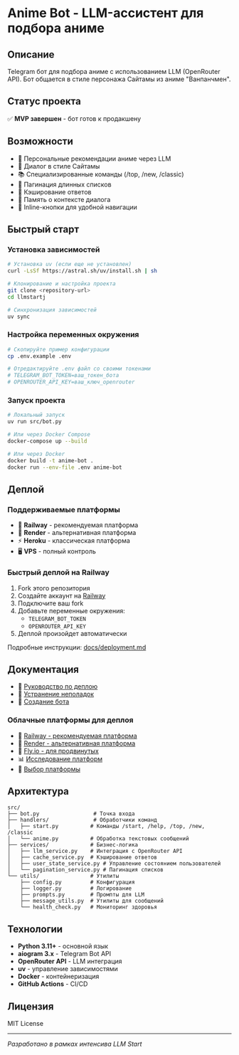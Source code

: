 # Anime Bot - LLM-ассистент для подбора аниме

## Описание
Telegram бот для подбора аниме с использованием LLM (OpenRouter API). Бот общается в стиле персонажа Сайтамы из аниме "Ванпанчмен".

## Статус проекта
✅ **MVP завершен** - бот готов к продакшену

## Возможности
- 🤖 Персональные рекомендации аниме через LLM
- 💬 Диалог в стиле Сайтамы
- 📚 Специализированные команды (/top, /new, /classic)
- 🔄 Пагинация длинных списков
- 💾 Кэширование ответов
- 🧠 Память о контексте диалога
- 📱 Inline-кнопки для удобной навигации

## Быстрый старт

### Установка зависимостей
```bash
# Установка uv (если еще не установлен)
curl -LsSf https://astral.sh/uv/install.sh | sh

# Клонирование и настройка проекта
git clone <repository-url>
cd llmstartj

# Синхронизация зависимостей
uv sync
```

### Настройка переменных окружения
```bash
# Скопируйте пример конфигурации
cp .env.example .env

# Отредактируйте .env файл со своими токенами
# TELEGRAM_BOT_TOKEN=ваш_токен_бота
# OPENROUTER_API_KEY=ваш_ключ_openrouter
```

### Запуск проекта
```bash
# Локальный запуск
uv run src/bot.py

# Или через Docker Compose
docker-compose up --build

# Или через Docker
docker build -t anime-bot .
docker run --env-file .env anime-bot
```

## Деплой

### Поддерживаемые платформы
- 🚂 **Railway** - рекомендуемая платформа
- 🎨 **Render** - альтернативная платформа
- ⚡ **Heroku** - классическая платформа
- 🖥️ **VPS** - полный контроль

### Быстрый деплой на Railway
1. Fork этого репозитория
2. Создайте аккаунт на [Railway](https://railway.app/)
3. Подключите ваш fork
4. Добавьте переменные окружения:
   - `TELEGRAM_BOT_TOKEN`
   - `OPENROUTER_API_KEY`
5. Деплой произойдет автоматически

Подробные инструкции: [docs/deployment.md](docs/deployment.md)

## Документация

- 📖 [Руководство по деплою](docs/deployment.md)
- 🔧 [Устранение неполадок](docs/troubleshooting.md)
- 🤖 [Создание бота](doc/guides/telegram_bot_creation.md)

### Облачные платформы для деплоя

- 🚂 [Railway - рекомендуемая платформа](docs/railway_deployment_guide.md)
- 🎨 [Render - альтернативная платформа](docs/render_deployment_guide.md)
- 🚀 [Fly.io - для продвинутых](docs/fly_deployment_guide.md)
- 📊 [Исследование платформ](docs/cloud_platforms_research.md)
- 🎯 [Выбор платформы](docs/cloud_deployment_choice.md)

## Архитектура

```
src/
├── bot.py                 # Точка входа
├── handlers/              # Обработчики команд
│   ├── start.py          # Команды /start, /help, /top, /new, /classic
│   └── anime.py          # Обработка текстовых сообщений
├── services/             # Бизнес-логика
│   ├── llm_service.py    # Интеграция с OpenRouter API
│   ├── cache_service.py  # Кэширование ответов
│   ├── user_state_service.py # Управление состоянием пользователей
│   └── pagination_service.py # Пагинация списков
└── utils/                # Утилиты
    ├── config.py         # Конфигурация
    ├── logger.py         # Логирование
    ├── prompts.py        # Промпты для LLM
    ├── message_utils.py  # Утилиты для сообщений
    └── health_check.py   # Мониторинг здоровья
```

## Технологии

- **Python 3.11+** - основной язык
- **aiogram 3.x** - Telegram Bot API
- **OpenRouter API** - LLM интеграция
- **uv** - управление зависимостями
- **Docker** - контейнеризация
- **GitHub Actions** - CI/CD

## Лицензия

MIT License

---
*Разработано в рамках интенсива LLM Start*
